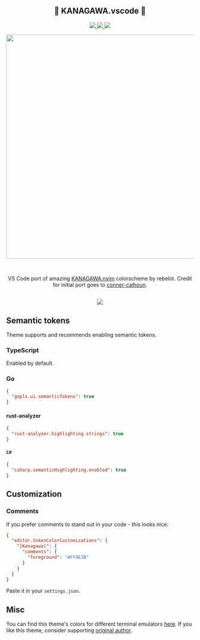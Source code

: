<p align="center">
  <h2 align="center">🌊 KANAGAWA.vscode 🌊</h2>
  <p align="center">
      <a href="https://marketplace.visualstudio.com/items?itemName=qufiwefefwoyn.kanagawa">
        <img src="https://vsmarketplacebadge.apphb.com/version/qufiwefefwoyn.kanagawa.svg" />
      </a>
      <a href="https://marketplace.visualstudio.com/items?itemName=qufiwefefwoyn.kanagawa">
        <img src="https://img.shields.io/visual-studio-marketplace/i/qufiwefefwoyn.kanagawa" />
      </a>
      <a href="https://marketplace.visualstudio.com/items?itemName=qufiwefefwoyn.kanagawa">
        <img src="https://vsmarketplacebadge.apphb.com/rating-star/qufiwefefwoyn.kanagawa.svg" />
      </a>
  </p>
</p>

<p align="center">
  <img src="https://github.com/barklan/kanagawa.vscode/raw/HEAD/assets/main.png" width="600" >
</p>

<br>

<p align="center">
VS Code port of amazing <a href="https://github.com/rebelot/kanagawa.nvim">KANAGAWA.nvim</a> colorscheme by rebelot.
Credit for initial port goes to <a href="https://github.com/conner-calhoun">conner-calhoun</a>.
</p>

<p align="center">
  <h2 align="center"><img src="https://github.com/barklan/kanagawa.vscode/raw/HEAD/assets/screenshot.png"></h2>
</p>

## Semantic tokens

Theme supports and recommends enabling semantic tokens.

### TypeScript

Enabled by default.

### Go

```json
{
  "gopls.ui.semanticTokens": true
}
```

#### rust-analyzer

```json
{
  "rust-analyzer.highlighting.strings": true
}
```

#### `C#`

```json
{
  "csharp.semanticHighlighting.enabled": true
}
```

## Customization

### Comments

If you prefer comments to stand out in your code - this looks nice:

```json
{
  "editor.tokenColorCustomizations": {
    "[Kanagawa]": {
      "comments": {
        "foreground": "#FF9E3B"
      }
    }
  }
}
```

Paste it in your `settings.json`.

## Misc

You can find this theme's colors for different terminal emulators [here](https://github.com/rebelot/kanagawa.nvim#extras).
If you like this theme, consider supporting [original author](https://github.com/rebelot/kanagawa.nvim#donate).
